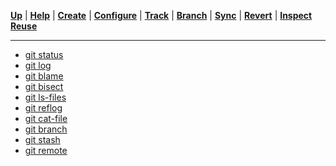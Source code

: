 [**Up**](../operations.md) |
[**Help**](../01-Help/help.md) |
[**Create**](../02-Create/create.md) |
[**Configure**](../03-Configure/configure.md) |
[**Track**](../04-Track/track.md) |
[**Branch**](../05-Branch/branch.md) |
[**Sync**](../06-Sync/sync.md) |
[**Revert**](../07-Revert/revert.md) |
[**Inspect**](../08-Inspect/inspect.md)
[**Reuse**](../09-Reuse/reuse.md)

-------------------------------------------------------------------------------

- [git status](01-git-status.md)
- [git log](02-git-log.md)
- [git blame](03-git-blame.md)
- [git bisect](04-git-bisect.md)
- [git ls-files](05-git-ls-files.md)
- [git reflog](06-git-reflog.md)
- [git cat-file](07-git-cat-file.md)
- [git branch](08-git-branch.md)
- [git stash](09-git-stash.md)
- [git remote](10-git-remote.md)
